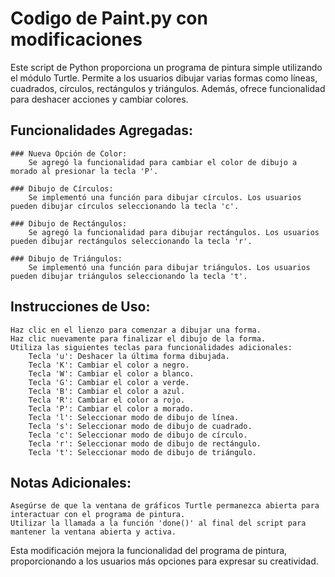 # Codigo de Paint.py con modificaciones

Este script de Python proporciona un programa de pintura simple utilizando el módulo Turtle. Permite a los usuarios dibujar varias formas como líneas, cuadrados, círculos, rectángulos y triángulos. Además, ofrece funcionalidad para deshacer acciones y cambiar colores.

## Funcionalidades Agregadas:

    ### Nueva Opción de Color:
        Se agregó la funcionalidad para cambiar el color de dibujo a morado al presionar la tecla 'P'.

    ### Dibujo de Círculos:
        Se implementó una función para dibujar círculos. Los usuarios pueden dibujar círculos seleccionando la tecla 'c'.

    ### Dibujo de Rectángulos:
        Se agregó la funcionalidad para dibujar rectángulos. Los usuarios pueden dibujar rectángulos seleccionando la tecla 'r'.

    ### Dibujo de Triángulos:
        Se implementó una función para dibujar triángulos. Los usuarios pueden dibujar triángulos seleccionando la tecla 't'.

## Instrucciones de Uso:

    Haz clic en el lienzo para comenzar a dibujar una forma.
    Haz clic nuevamente para finalizar el dibujo de la forma.
    Utiliza las siguientes teclas para funcionalidades adicionales:
        Tecla 'u': Deshacer la última forma dibujada.
        Tecla 'K': Cambiar el color a negro.
        Tecla 'W': Cambiar el color a blanco.
        Tecla 'G': Cambiar el color a verde.
        Tecla 'B': Cambiar el color a azul.
        Tecla 'R': Cambiar el color a rojo.
        Tecla 'P': Cambiar el color a morado.
        Tecla 'l': Seleccionar modo de dibujo de línea.
        Tecla 's': Seleccionar modo de dibujo de cuadrado.
        Tecla 'c': Seleccionar modo de dibujo de círculo.
        Tecla 'r': Seleccionar modo de dibujo de rectángulo.
        Tecla 't': Seleccionar modo de dibujo de triángulo.

## Notas Adicionales:

    Asegúrse de que la ventana de gráficos Turtle permanezca abierta para interactuar con el programa de pintura.
    Utilizar la llamada a la función 'done()' al final del script para mantener la ventana abierta y activa.

Esta modificación mejora la funcionalidad del programa de pintura, proporcionando a los usuarios más opciones para expresar su creatividad.
